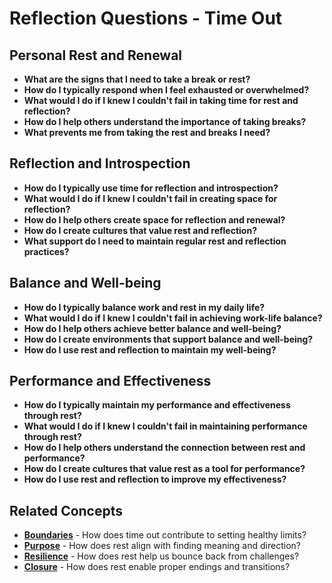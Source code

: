 # Reflection Questions - Time Out

## Personal Rest and Renewal
- **What are the signs that I need to take a break or rest?**
- **How do I typically respond when I feel exhausted or overwhelmed?**
- **What would I do if I knew I couldn't fail in taking time for rest and reflection?**
- **How do I help others understand the importance of taking breaks?**
- **What prevents me from taking the rest and breaks I need?**

## Reflection and Introspection
- **How do I typically use time for reflection and introspection?**
- **What would I do if I knew I couldn't fail in creating space for reflection?**
- **How do I help others create space for reflection and renewal?**
- **How do I create cultures that value rest and reflection?**
- **What support do I need to maintain regular rest and reflection practices?**

## Balance and Well-being
- **How do I typically balance work and rest in my daily life?**
- **What would I do if I knew I couldn't fail in achieving work-life balance?**
- **How do I help others achieve better balance and well-being?**
- **How do I create environments that support balance and well-being?**
- **How do I use rest and reflection to maintain my well-being?**

## Performance and Effectiveness
- **How do I typically maintain my performance and effectiveness through rest?**
- **What would I do if I knew I couldn't fail in maintaining performance through rest?**
- **How do I help others understand the connection between rest and performance?**
- **How do I create cultures that value rest as a tool for performance?**
- **How do I use rest and reflection to improve my effectiveness?**

## Related Concepts
- **[Boundaries](../boundaries/README.md)** - How does time out contribute to setting healthy limits?
- **[Purpose](../purpose/README.md)** - How does rest align with finding meaning and direction?
- **[Resilience](../resilience/README.md)** - How does rest help us bounce back from challenges?
- **[Closure](../closure/README.md)** - How does rest enable proper endings and transitions?
